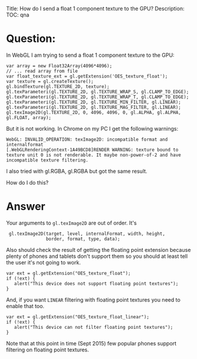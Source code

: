 Title: How do I send a float 1 component texture to the GPU?
Description:
TOC: qna

# Question:

In WebGL I am trying to send a float 1 component texture to the GPU:

    var array = new Float32Array(4096*4096);
    // ... read array from file 
    var float_texture_ext = gl.getExtension('OES_texture_float');
    var texture = gl.createTexture();
    gl.bindTexture(gl.TEXTURE_2D, texture);
    gl.texParameteri(gl.TEXTURE_2D, gl.TEXTURE_WRAP_S, gl.CLAMP_TO_EDGE);
    gl.texParameteri(gl.TEXTURE_2D, gl.TEXTURE_WRAP_T, gl.CLAMP_TO_EDGE);
    gl.texParameteri(gl.TEXTURE_2D, gl.TEXTURE_MIN_FILTER, gl.LINEAR);
    gl.texParameteri(gl.TEXTURE_2D, gl.TEXTURE_MAG_FILTER, gl.LINEAR);
    gl.texImage2D(gl.TEXTURE_2D, 0, 4096, 4096, 0, gl.ALPHA, gl.ALPHA, gl.FLOAT, array);

But it is not working. In Chrome on my PC I get the following warnings:

    WebGL: INVALID_OPERATION: texImage2D: incompatible format and internalformat
    [.WebGLRenderingContext-1A49BCD8]RENDER WARNING: texture bound to texture unit 0 is not renderable. It maybe non-power-of-2 and have incompatible texture filtering.

I also tried with gl.RGBA, gl.RGBA but got the same result.

How do I do this?

# Answer

Your arguments to `gl.texImage2D` are out of order. It's

     gl.texImage2D(target, level, internalFormat, width, height,
                   border, format, type, data);

Also should check the result of getting the floating point extension because plenty of phones and tablets don't support them so you should at least tell the user it's not going to work.

    var ext = gl.getExtension("OES_texture_float");
    if (!ext) {
       alert("This device does not support floating point textures");
    }

And, if you want `LINEAR` filtering with floating point textures you need to enable that too.

    var ext = gl.getExtension("OES_texture_float_linear");
    if (!ext) {
       alert("This device can not filter floating point textures");
    }

Note that at this point in time (Sept 2015) few popular phones support filtering on floating point textures.


